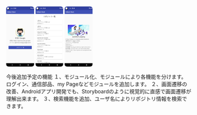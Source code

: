 
<p>  
  <code><img width="15%" src="https://github.com/q707172686/BitFlyerTestGit/blob/main/user.png"></code>
  <code><img width="15%" src="https://github.com/q707172686/BitFlyerTestGit/blob/main/rep_list.png"></code>
  <code><img width="15%" src="https://github.com/q707172686/BitFlyerTestGit/blob/main/repo_detail.png"></code>
</p>
今後追加予定の機能
１、モジュール化、モジュールにより各機能を分けます。
ログイン、通信部品、my Pageなどモジュールを追加します。
２、画面遷移の改善、Androidアプリ開発でも、Storyboardのように視覚的に直感で画面遷移が理解出来ます。
３、検索機能を追加、ユーザ名によりリポジトリ情報を検索できます。
